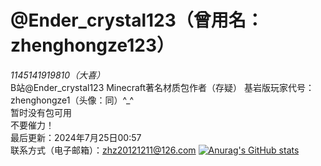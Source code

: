# @Ender_crystal123（曾用名：zhenghongze123）                                                        
*1145141919810（大喜）*                                                                            
B站@Ender_crystal123                                                                            Minecraft著名材质包作者（存疑）
基岩版玩家代号：zhenghongze1（头像：同）^_^                                               
暂时没有包可用                                                                                      
不要催力！                                                                                         
最后更新：2024年7月25日00:57                                                                        
联系方式（电子邮箱）：zhz20121211@126.com
[![Anurag's GitHub stats](https://github-readme-stats.vercel.app/api?username=zhenghongze123)](https://github.com/zhenghongze123/github-readme-stats)
